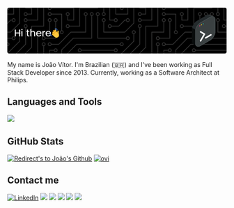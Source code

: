 <a href="https://github.com/jvvppereira">![Header](./new-github-header-image.png)
</a>

My name is João Vítor. I'm Brazilian (🇧🇷) and I've been working as Full Stack Developer since 2013. Currently, working as a Software Architect at Philips.

<!--
**jvvppereira/jvvppereira** is a ✨ _special_ ✨ repository because its `README.md` (this file) appears on your GitHub profile.

Here are some ideas to get you started:

- 🔭 I’m currently working on ...
- 🌱 I’m currently learning ...
- 👯 I’m looking to collaborate on ...
- 🤔 I’m looking for help with ...
- 💬 Ask me about ...
- 📫 How to reach me: ...
- 😄 Pronouns: ...
- ⚡ Fun fact: ...
-->


## **Languages and Tools**


  <a href="https://github.com/jvvppereira">
    <img src="https://skillicons.dev/icons?i=js,java,nodejs,express,heroku,vercel,mysql,git,github,gitlab,vuejs,angular,html,css,bash,vscode,idea" />
  </a>

<!--
<p>
  
<img src="https://raw.githubusercontent.com/devicons/devicon/master/icons/javascript/javascript-plain.svg" width=40px heigth=50px >
<img src="https://raw.githubusercontent.com/devicons/devicon/master/icons/nodejs/nodejs-plain.svg" width="40px" height="40px">
<img src ="https://raw.githubusercontent.com/devicons/devicon/master/icons/java/java-plain.svg" width="40px" height="40px" >
<img src ="https://raw.githubusercontent.com/devicons/devicon/master/icons/heroku/heroku-plain.svg" width="40px" height="40px">
<img src ="https://raw.githubusercontent.com/devicons/devicon/master/icons/mysql/mysql-plain.svg" width="40px" height="40px">
<img src ="https://raw.githubusercontent.com/devicons/devicon/master/icons/git/git-plain.svg" width="40px" height="40px">
<img src="https://cdn.jsdelivr.net/gh/devicons/devicon/icons/github/github-original-wordmark.svg" width="40px" height="40px"> 
<img src="https://raw.githubusercontent.com/devicons/devicon/master/icons/gitlab/gitlab-plain.svg" width="40px" height="40px"> 
<img src ="https://raw.githubusercontent.com/devicons/devicon/master/icons/vscode/vscode-plain.svg" width="35px" height="35px">
<img src ="https://raw.githubusercontent.com/devicons/devicon/master/icons/vuejs/vuejs-plain.svg" width="35px" height="35px">
<img src="https://raw.githubusercontent.com/devicons/devicon/master/icons/html5/html5-original-wordmark.svg" width="40px" height="40px">
<img src="https://raw.githubusercontent.com/devicons/devicon/master/icons/css3/css3-original-wordmark.svg" width="40px" height="40px">
<img src="https://raw.githubusercontent.com/devicons/devicon/master/icons/angularjs/angularjs-plain.svg" width="40px" height="40px">
<img src="https://raw.githubusercontent.com/devicons/devicon/master/icons/bash/bash-plain.svg" width="40px" height="40px">


</p>
-->

## **GitHub Stats** 
<!--
<p align="center">
<a href="https://github.com/jvvppereira" title="Redirect's to João's Github">
<img width="49%" src="https://github-readme-stats.vercel.app/api?username=jvvppereira&show_icons=true&theme=dark" /></a>
</p>
-->

<p>
<a href="https://github.com/jvvppereira"><img width="49%" title="Redirect's to João's Github" src="https://github-readme-streak-stats.herokuapp.com/?user=jvvppereira&theme=dark" /></a>
<a href="https://github.com/jvvppereira"><img src="https://github-readme-stats.vercel.app/api/top-langs?username=jvvppereira&show_icons=true&locale=en&layout=compact&theme=dark" alt="ovi" /></a>
</p>

<!--
<a href="https://www.linkedin.com/in/dhanushkamadushan/" target="_blank"><img src="https://img.shields.io/badge/LinkedIn-%230077B5.svg?&style=flat-square&logo=linkedin&logoColor=white" alt="LinkedIn"></a>
<a href="https://www.instagram.com/dhanushka_m/" target="_blank"><img src="https://img.shields.io/badge/Instagram-%23E4405F.svg?&style=flat-square&logo=instagram&logoColor=white" alt="Instagram"></a>
<a href="https://www.facebook.com/dhanushka.madushan.37" target="_blank"><img src="https://img.shields.io/badge/Facebook-%231877F2.svg?&style=flat-square&logo=facebook&logoColor=white" alt="Facebook"></a>
<a href="https://open.spotify.com/playlist/37i9dQZF1DWYfNJLV7OBMA" target="_blank"><img src="https://img.shields.io/badge/Spotify-%231ED760.svg?&style=flat-square&logo=spotify&logoColor=white" alt="Spotify"></a>
<a href="https://dev.to/dhanushkadev" target="_blank"><img src="https://img.shields.io/badge/DEV-%230A0A0A.svg?&style=flat-square&logo=DEV.to&logoColor=white" alt="DEV.to"></a>

<img src="https://myreadme.vercel.app/api/embed/YOURUSERNAME?panels=userstatistics,toprepositories,toplanguages,commitgraph" alt="reimaginedreadme" />
--> 

## **Contact me** 
<a href="https://www.linkedin.com/in/joao-vitor-paes/" target="_blank"><img src="https://img.shields.io/badge/LinkedIn-%230077B5.svg?&style=sociale&logo=linkedin&logoColor=white" alt="LinkedIn"></a>
<a href="https://flowcv.me/joao" target="_blank"><img src="https://img.shields.io/badge/Site-blue?logo=telegram&logoColor=white" ></a>
<a href="mailto:joao.vitor.paes@hotmail.com" target="_blank"><img src="https://img.shields.io/badge/Email-blue?logo=maildotru" ></a>
<a href="https://www.freecodecamp.org/jvvppereira" target="_blank"><img src="https://img.shields.io/badge/FreeCodeCamp-blue?logo=freecodecamp" ></a>
<a href="https://www.hackerrank.com/profile/joao_paes" target="_blank"><img src="https://img.shields.io/badge/HackerRank-blue?logo=hackerrank&logoColor=white" ></a>
<a href="https://leetcode.com/jvvppereira/" target="_blank"><img src="https://img.shields.io/badge/LeetCode-blue?logo=leetcode&logoColor=white" ></a>



